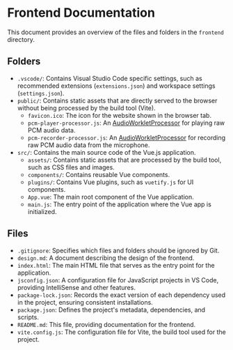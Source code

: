 # Frontend Documentation

This document provides an overview of the files and folders in the `frontend` directory.

## Folders

-   `.vscode/`: Contains Visual Studio Code specific settings, such as recommended extensions (`extensions.json`) and workspace settings (`settings.json`).
-   `public/`: Contains static assets that are directly served to the browser without being processed by the build tool (Vite).
    -   `favicon.ico`: The icon for the website shown in the browser tab.
    -   `pcm-player-processor.js`: An [AudioWorkletProcessor](https://developer.mozilla.org/en-US/docs/Web/API/AudioWorkletProcessor) for playing raw PCM audio data.
    -   `pcm-recorder-processor.js`: An [AudioWorkletProcessor](https://developer.mozilla.org/en-US/docs/Web/API/AudioWorkletProcessor) for recording raw PCM audio data from the microphone.
-   `src/`: Contains the main source code of the Vue.js application.
    -   `assets/`: Contains static assets that are processed by the build tool, such as CSS files and images.
    -   `components/`: Contains reusable Vue components.
    -   `plugins/`: Contains Vue plugins, such as `vuetify.js` for UI components.
    -   `App.vue`: The main root component of the Vue application.
    -   `main.js`: The entry point of the application where the Vue app is initialized.

## Files

-   `.gitignore`: Specifies which files and folders should be ignored by Git.
-   `design.md`: A document describing the design of the frontend.
-   `index.html`: The main HTML file that serves as the entry point for the application.
-   `jsconfig.json`: A configuration file for JavaScript projects in VS Code, providing IntelliSense and other features.
-   `package-lock.json`: Records the exact version of each dependency used in the project, ensuring consistent installations.
-   `package.json`: Defines the project's metadata, dependencies, and scripts.
-   `README.md`: This file, providing documentation for the frontend.
-   `vite.config.js`: The configuration file for Vite, the build tool used for the project.